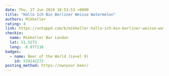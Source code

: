 ```yaml
---
date: Thu, 27 Jun 2019 18:53:53 +0000
title: "Hallo Ich Bin Berliner Weisse Watermelon"
authors: Mikkeller
rating: 4
link: https://untappd.com/b/mikkeller-hallo-ich-bin-berliner-weisse-watermelon/2257688
checkin:
  name: Mikkeller Bar London
  lat: 51.5273
  long: -0.077116
badges:
  - name: Beer of the World (Level 9)
    id: 524142272
posting_method: https://ownyour.beer/
---
```

